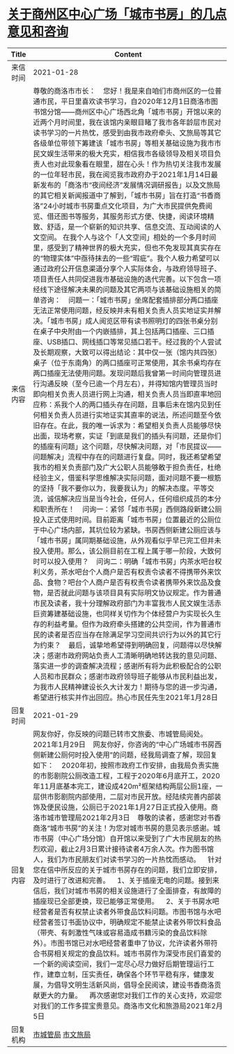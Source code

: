 # [关于商州区中心广场「城市书房」的几点意见和咨询](http://www.shangluo.gov.cn/zmhd/ldxxxx.jsp?urltype=leadermail.LeaderMailContentUrl&wbtreeid=1112&leadermailid=6868)

| Title |                                                                                                                                                                                                                                                                                                                                                                                                                                                                                                                                                                                                                                                                                                                                                                                                                                     Content                                                                                                                                                                                                                                                                                                                                                                                                                                                                                                                                                                                                                                                                                                                                                                                                                                      |
|:-----:|----------------------------------------------------------------------------------------------------------------------------------------------------------------------------------------------------------------------------------------------------------------------------------------------------------------------------------------------------------------------------------------------------------------------------------------------------------------------------------------------------------------------------------------------------------------------------------------------------------------------------------------------------------------------------------------------------------------------------------------------------------------------------------------------------------------------------------------------------------------------------------------------------------------------------------------------------------------------------------------------------------------------------------------------------------------------------------------------------------------------------------------------------------------------------------------------------------------------------------------------------------------------------------------------------------------------------------------------------------------------------------------------------------------------------------------------------------------------------------------------------------------------------------------------------------------------------------------------------------------------------------------------------------------------------------|
| 来信时间  | 2021-01-28                                                                                                                                                                                                                                                                                                                                                                                                                                                                                                                                                                                                                                                                                                                                                                                                                                                                                                                                                                                                                                                                                                                                                                                                                                                                                                                                                                                                                                                                                                                                                                                                                                                                       |
| 来信内容  | 尊敬的商洛市市长：    您好！我是来自咱们市商州区的一位普通市民，平日里喜欢读书学习，自2020年12月1日商洛市图书馆分馆——商州区中心广场西北角「城市书房」开馆以来的近两个月时间里，我在该馆内亲眼目睹了我市各年龄层市民对读书学习的一片热忱，感受到由我市政府牵头、文旅局等其它各级单位带领下筹建该「城市书房」等相关基础设施为我市市民文娱生活带来的极大充实，相信我市各级领导及相关项目负责人也对此现象看在眼里，甜在心头！作为热切关注我市发展的一位年轻市民，我在阅览我市政府办于2021年1月14日最新发布的「商洛市“夜间经济”发展情况调研报告」以及文旅局的其它相关新闻报道中了解到，「城市书房」旨在打造“书香商洛”24小时城市书房重点文化项目，为广大市民提供免费阅览、借还图书等服务，其服务形式方便、快捷，阅读环境精致、舒适，是一个崭新的知识共享、信息交流、互动阅读的人文空间。 在我个人与这个「人文空间」相处的一个多月时间里，感受到了精神世界的极大充实，但也不免发现其真实存在的“物理实体”中亟待抹去的一些“瑕疵”。我个人极力希望可以通过政府公开信息渠道分享个人实际体会，与政府领导班子、项目责任人共同促进我市基础设施的迭代完善。以下包含一项经线下途径解决未果的问题及其它两项与该基础设施相关的简单咨询：    问题一：「城市书房」坐席配套插排部分两口插座无法正常使用问题，经反映并未有相关负责人员实地证实并解决。「城市书房」成人阅览区带有读书照明灯的四张书桌分别在桌子中央附由一个内嵌插排，其上包括两口插座、三口插座、USB插口、网线插口等常见插口若干。经过我的个人尝试及长期观察，大致可以得出结论：其中仅一张（馆内共四张）桌子（位于东南角）的两口插座可正常使用，其余书桌均存在两口插座无法使用问题。发现问题后我曾第一时间向管理员进行沟通反映（至今已逾一个月左右），并得知馆内管理员当时即向相关负责人员进行网上沟通，相关负责人员当即直率地回应称：系我个人的两口插头存在问题，且事后未在馆内见到任何相关负责人员进行实地证实其直率的说法，所述问题至今依旧存在。在此，我的唯一诉求为：希望相关负责人员能够尽快出面，现场考察，实证「到底是我们的插头有问题，还是你们的插座有问题」这个问题，尽快解决问题，对「市民提议——问题解决」流程中存在的问题进行复盘。同时，我还希望希望我市的相关负责部门及广大公职人员能够敢于担负责任，杜绝经验主义，借鉴科学思维解决实际问题，面对问题不要一根筋的坚持「我不要你以为，我要我认为」的解决态度。平等交流，诚信解决应当是当今社会，任何人，任何组织成员的本分和职责所在！    问询一：紧邻「城市书房」西侧路段新建公厕投入正式使用时间。目前距离「城市书房」位置最近的公厕位于中心广场内部，其坑位较为紧缺。书房西侧新建公厕应该与「城市书房」属同期基础设施，从外观看似乎早已完工但并未投入使用。那么，该公厕目前在工程上属于哪一阶段，大致何时可以投入使用？    问询二：明确「城市书房」内茶水吧台权利义务，茶水吧台个人商户是否有权责令读者不得携带外来饮品、食物？吧台个人商户是否有权责令读者携带外来饮品及食物，是否就此问题与该项目具有实际明文协议规定。作为普通市民及读者，我十分理解政府部门为丰富我市人民文娱生活赤巨资筹建基础设施，也同样关切作为个体经营户为实现长久生存的利益考量。但作为政府牵头搭建的公共空间，作为普通市民的读者是否应当存在除满足学习空间共识行为以外的其它行为约束？    最后，诚挚地希望得到明确回复，问题得以尽快解决；感谢市政府网站负责人工清晰明确地转达我的意见问题、落实进一步的调查解决流程；感谢所有将为此积极配合的公职人员和市民群众；感谢市政府领导班子能够从市民利益出发，为我市人民精神建设长久大计发力！期待与您的进一步沟通，希望进行核实并作出回应。热心市民任先生2021年1月28日 |
| 回复时间  | 2021-01-29                                                                                                                                                                                                                                                                                                                                                                                                                                                                                                                                                                                                                                                                                                                                                                                                                                                                                                                                                                                                                                                                                                                                                                                                                                                                                                                                                                                                                                                                                                                                                                                                                                                                       |
| 回复内容  | 网友你好，你反映的问题已转市文旅委、市城管局阅处。2021年1月29日    网友你好，你咨询的“中心广场城市书房西侧新建公厕何时投入使用”的问题，经我局调查了解，现回复如下：    2020年初，按照市政府工作安排，由我局负责实施的市影剧院公厕改造工程，工程于2020年6月底开工，2020年11月底基本完工，建设成420m²框架结构两层公厕1座，一层供市影剧院内部使用，二层对市民开放。经陆续完善内部装饰及便民设施，公厕已于2021年1月27日正式投入使用。商洛市城市管理局2021年2月3日    尊敬的读者，感谢您对书香商洛“城市书房”的关注！为您对城市书房的意见表示感谢。城市书房（中心广场分馆）自开馆以来受到了广大市民朋友的热烈欢迎，截止2月3日累计接待读者4万余人次。作为图书馆人，我们为市民朋友们对读书学习的一片热忱而感动。    针对您在信中所反应的关于城市书房存在的问题，我们立即安排，及时进行了改进和完善。    1、关于插座无电的问题。接到来信后，我们对城市书房的相关设施进行了全面排查，有故障的插座现已全部更换，现已能够正常使用。    2、关于书房水吧经营者是否有权禁止读者外带食品饮料问题。市图书馆与水吧经营者签订书面协议中，明确规定不能禁止读者外带饮料食品（带壳、有刺激性气味或容易造成书籍污染的食品饮料除外）。市图书馆已对水吧经营者重申了协议，允许读者外带符合书房相关规定的食品饮料。城市书房作为深受市民们喜爱的一个新的阅读空间，我们一定尽心尽力做好后期管理运行工作，建章立制，压实责任，确保各个环节平稳有序，健康发展，为倡导文明生活新风尚，倡导全民阅读，建设书香商洛贡献更大的力量。    再次感谢您对我们工作的关心支持，欢迎您对我们的工作多提宝贵意见。商洛市文化和旅游局2021年2月5日                                                                                                                                                                                                                                                                                                                                                                                                                                                                                                                                                                                                                                                                                                                                                                                                                                                                                      |
| 回复机构  | [市城管局](../../category/agencies/市城管局.md) [市文旅局](../../category/agencies/市文旅局.md)                                                                                                                                                                                                                                                                                                                                                                                                                                                                                                                                                                                                                                                                                                                                                                                                                                                                                                                                                                                                                                                                                                                                                                                                                                                                                                                                                                                                                                                                                                                                                                                                  |